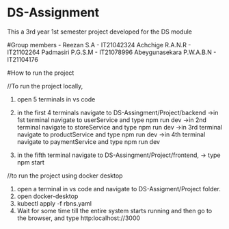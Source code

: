 # DS-Assignment
This a 3rd year 1st semester project developed for the DS module

#Group members - 
Reezan S.A - IT21042324
Achchige R.A.N.R - IT21102264
Padmasiri P.G.S.M - IT21078996
Abeygunasekara P.W.A.B.N - IT21104176

#How to run the project

//To run the project locally,
1. open 5 terminals in vs code

2. in the first 4 terminals navigate to DS-Assingment/Project/backend
->in 1st terminal navigate to userService and type npm run dev
->in 2nd terminal navigate to storeService and type npm run dev
->in 3rd terminal navigate to productService and type npm run dev
->in 4th terminal navigate to paymentService and type npm run dev

3. in the fifth terminal navigate to DS-Assingment/Project/frontend,
-> type npm start

//to run the project using docker desktop
1. open a terminal in vs code and navigate to DS-Assigment/Project folder.
2. open docker-desktop
3. kubectl apply -f rbns.yaml
4. Wait for some time till the entire system starts running and then go to the browser, and type http:localhost://3000
